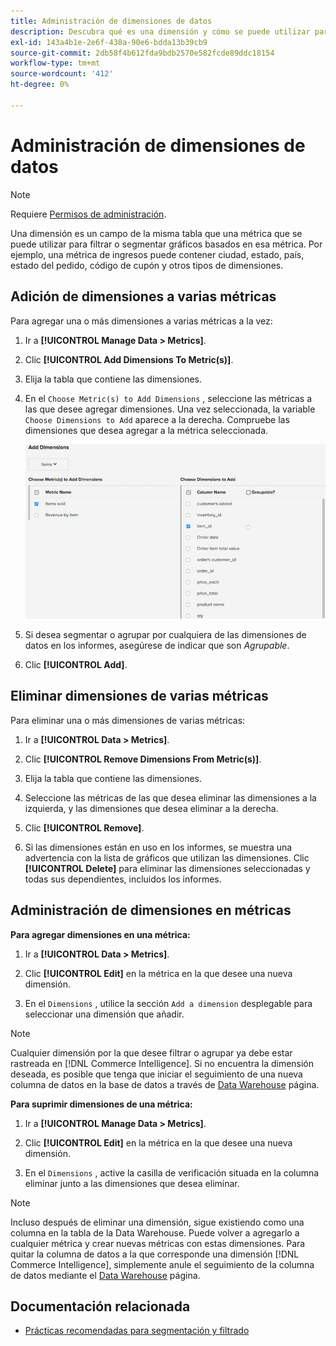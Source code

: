 ```yaml
---
title: Administración de dimensiones de datos
description: Descubra qué es una dimensión y cómo se puede utilizar para filtrar o segmentar gráficos basados en una métrica.
exl-id: 143a4b1e-2e6f-438a-90e6-bdda13b39cb9
source-git-commit: 2db58f4b612fda9bdb2570e582fcde89ddc18154
workflow-type: tm+mt
source-wordcount: '412'
ht-degree: 0%

---
```


# Administración de dimensiones de datos

>[!NOTE]
>
>Requiere [Permisos de administración](../../administrator/user-management/user-management.md).

Una dimensión es un campo de la misma tabla que una métrica que se puede utilizar para filtrar o segmentar gráficos basados en esa métrica. Por ejemplo, una métrica de ingresos puede contener ciudad, estado, país, estado del pedido, código de cupón y otros tipos de dimensiones.

## Adición de dimensiones a varias métricas

Para agregar una o más dimensiones a varias métricas a la vez:

1. Ir a **[!UICONTROL Manage Data > Metrics]**.

1. Clic **[!UICONTROL Add Dimensions To Metric(s)]**.

1. Elija la tabla que contiene las dimensiones.

1. En el `Choose Metric(s) to Add Dimensions` , seleccione las métricas a las que desee agregar dimensiones. Una vez seleccionada, la variable `Choose Dimensions to Add` aparece a la derecha. Compruebe las dimensiones que desea agregar a la métrica seleccionada.

   ![](../../assets/Add_Dimensions.png)

1. Si desea segmentar o agrupar por cualquiera de las dimensiones de datos en los informes, asegúrese de indicar que son _Agrupable_.

1. Clic **[!UICONTROL Add]**.

## Eliminar dimensiones de varias métricas

Para eliminar una o más dimensiones de varias métricas:

1. Ir a **[!UICONTROL Data > Metrics]**.

1. Clic **[!UICONTROL Remove Dimensions From Metric(s)]**.

1. Elija la tabla que contiene las dimensiones.

1. Seleccione las métricas de las que desea eliminar las dimensiones a la izquierda, y las dimensiones que desea eliminar a la derecha.

1. Clic **[!UICONTROL Remove]**.

1. Si las dimensiones están en uso en los informes, se muestra una advertencia con la lista de gráficos que utilizan las dimensiones. Clic **[!UICONTROL Delete]** para eliminar las dimensiones seleccionadas y todas sus dependientes, incluidos los informes.

## Administración de dimensiones en métricas

**Para agregar dimensiones en una métrica:**

1. Ir a **[!UICONTROL Data > Metrics]**.

1. Clic **[!UICONTROL Edit]** en la métrica en la que desee una nueva dimensión.

1. En el `Dimensions` , utilice la sección `Add a dimension` desplegable para seleccionar una dimensión que añadir.

>[!NOTE]
>
>Cualquier dimensión por la que desee filtrar o agrupar ya debe estar rastreada en [!DNL Commerce Intelligence]. Si no encuentra la dimensión deseada, es posible que tenga que iniciar el seguimiento de una nueva columna de datos en la base de datos a través de [Data Warehouse](../data-warehouse-mgr/tour-dwm.md) página.


**Para suprimir dimensiones de una métrica:**

1. Ir a **[!UICONTROL Manage Data > Metrics]**.

1. Clic **[!UICONTROL Edit]** en la métrica en la que desee una nueva dimensión.

1. En el `Dimensions` , active la casilla de verificación situada en la columna eliminar junto a las dimensiones que desea eliminar.

>[!NOTE]
>
>Incluso después de eliminar una dimensión, sigue existiendo como una columna en la tabla de la Data Warehouse. Puede volver a agregarlo a cualquier métrica y crear nuevas métricas con estas dimensiones. Para quitar la columna de datos a la que corresponde una dimensión [!DNL Commerce Intelligence], simplemente anule el seguimiento de la columna de datos mediante el [Data Warehouse](../data-warehouse-mgr/tour-dwm.md) página.

## Documentación relacionada

* [Prácticas recomendadas para segmentación y filtrado](../../best-practices/segment-filter.md)
